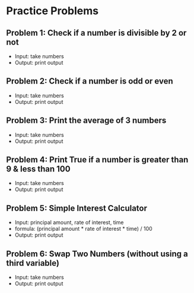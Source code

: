 # Practice Problems


## Problem 1: Check if a number is divisible by 2 or not
- Input: take numbers
- Output: print output


## Problem 2: Check if a number is odd or even
- Input: take numbers
- Output: print output


## Problem 3: Print the average of 3 numbers
- Input: take numbers
- Output: print output


## Problem 4: Print True if a number is greater than 9 & less than 100
- Input: take numbers
- Output: print output


## Problem 5: Simple Interest Calculator
- Input: principal amount, rate of interest, time
- formula: (principal amount * rate of interest * time) / 100
- Output: print output


## Problem 6: Swap Two Numbers (without using a third variable)
- Input: take numbers 
- Output: print output
